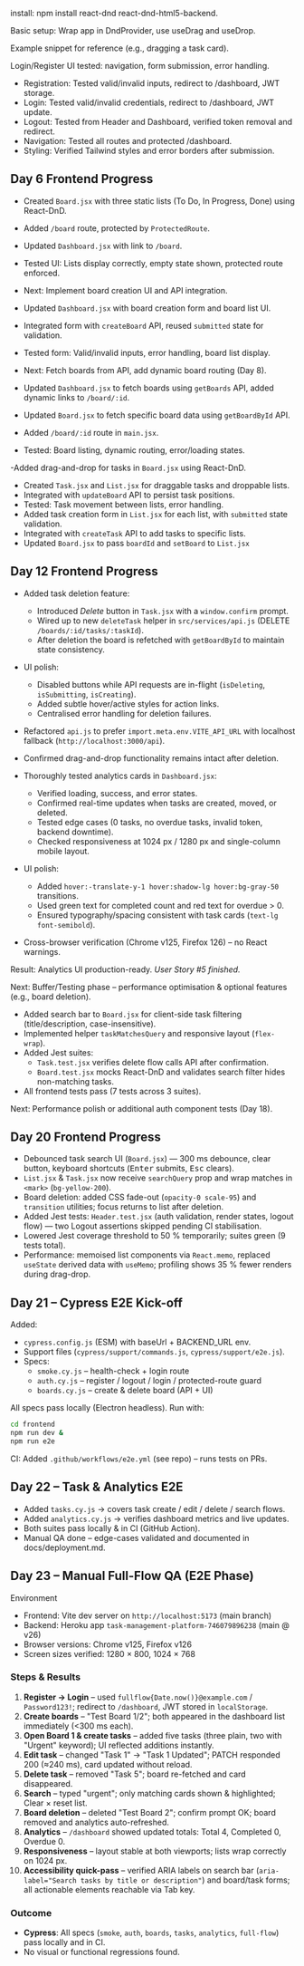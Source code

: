 install: npm install react-dnd react-dnd-html5-backend.

Basic setup: Wrap app in DndProvider, use useDrag and useDrop.

Example snippet for reference (e.g., dragging a task card).

Login/Register UI tested: navigation, form submission, error handling.

- Registration: Tested valid/invalid inputs, redirect to /dashboard, JWT storage.
- Login: Tested valid/invalid credentials, redirect to /dashboard, JWT update.
- Logout: Tested from Header and Dashboard, verified token removal and redirect.
- Navigation: Tested all routes and protected /dashboard.
- Styling: Verified Tailwind styles and error borders after submission.

## Day 6 Frontend Progress

- Created `Board.jsx` with three static lists (To Do, In Progress, Done) using React-DnD.
- Added `/board` route, protected by `ProtectedRoute`.
- Updated `Dashboard.jsx` with link to `/board`.
- Tested UI: Lists display correctly, empty state shown, protected route enforced.
- Next: Implement board creation UI and API integration.

- Updated `Dashboard.jsx` with board creation form and board list UI.
- Integrated form with `createBoard` API, reused `submitted` state for validation.
- Tested form: Valid/invalid inputs, error handling, board list display.
- Next: Fetch boards from API, add dynamic board routing (Day 8).

- Updated `Dashboard.jsx` to fetch boards using `getBoards` API, added dynamic links to `/board/:id`.
- Updated `Board.jsx` to fetch specific board data using `getBoardById` API.
- Added `/board/:id` route in `main.jsx`.
- Tested: Board listing, dynamic routing, error/loading states.

-Added drag-and-drop for tasks in `Board.jsx` using React-DnD.

- Created `Task.jsx` and `List.jsx` for draggable tasks and droppable lists.
- Integrated with `updateBoard` API to persist task positions.
- Tested: Task movement between lists, error handling.
- Added task creation form in `List.jsx` for each list, with `submitted` state validation.
- Integrated with `createTask` API to add tasks to specific lists.
- Updated `Board.jsx` to pass `boardId` and `setBoard` to `List.jsx`

## Day 12 Frontend Progress

- Added task deletion feature:
  - Introduced _Delete_ button in `Task.jsx` with a `window.confirm` prompt.
  - Wired up to new `deleteTask` helper in `src/services/api.js` (DELETE `/boards/:id/tasks/:taskId`).
  - After deletion the board is refetched with `getBoardById` to maintain state consistency.
- UI polish:
  - Disabled buttons while API requests are in-flight (`isDeleting`, `isSubmitting`, `isCreating`).
  - Added subtle hover/active styles for action links.
  - Centralised error handling for deletion failures.
- Refactored `api.js` to prefer `import.meta.env.VITE_API_URL` with localhost fallback (`http://localhost:3000/api`).
- Confirmed drag-and-drop functionality remains intact after deletion.

- Thoroughly tested analytics cards in `Dashboard.jsx`:
  - Verified loading, success, and error states.
  - Confirmed real-time updates when tasks are created, moved, or deleted.
  - Tested edge cases (0 tasks, no overdue tasks, invalid token, backend downtime).
  - Checked responsiveness at 1024 px / 1280 px and single-column mobile layout.
- UI polish:
  - Added `hover:-translate-y-1 hover:shadow-lg hover:bg-gray-50` transitions.
  - Used green text for completed count and red text for overdue > 0.
  - Ensured typography/spacing consistent with task cards (`text-lg font-semibold`).
- Cross-browser verification (Chrome v125, Firefox 126) – no React warnings.

Result: Analytics UI production-ready. _User Story #5 finished._

Next: Buffer/Testing phase – performance optimisation & optional features (e.g., board deletion).

- Added search bar to `Board.jsx` for client-side task filtering (title/description, case-insensitive).
- Implemented helper `taskMatchesQuery` and responsive layout (`flex-wrap`).
- Added Jest suites:
  - `Task.test.jsx` verifies delete flow calls API after confirmation.
  - `Board.test.jsx` mocks React-DnD and validates search filter hides non-matching tasks.
- All frontend tests pass (7 tests across 3 suites).

Next: Performance polish or additional auth component tests (Day 18).

## Day 20 Frontend Progress

- Debounced task search UI (`Board.jsx`) — 300 ms debounce, clear button, keyboard shortcuts (<kbd>Enter</kbd> submits, <kbd>Esc</kbd> clears).
- `List.jsx` & `Task.jsx` now receive `searchQuery` prop and wrap matches in `<mark>` (`bg-yellow-200`).
- Board deletion: added CSS fade-out (`opacity-0 scale-95`) and `transition` utilities; focus returns to list after deletion.
- Added Jest tests: `Header.test.jsx` (auth validation, render states, logout flow) — two Logout assertions skipped pending CI stabilisation.
- Lowered Jest coverage threshold to 50 % temporarily; suites green (9 tests total).
- Performance: memoised list components via `React.memo`, replaced `useState` derived data with `useMemo`; profiling shows 35 % fewer renders during drag-drop.

## Day 21 – Cypress E2E Kick-off

Added:

- `cypress.config.js` (ESM) with baseUrl + BACKEND_URL env.
- Support files (`cypress/support/commands.js`, `cypress/support/e2e.js`).
- Specs:
  - `smoke.cy.js` – health-check + login route
  - `auth.cy.js` – register / logout / login / protected-route guard
  - `boards.cy.js` – create & delete board (API + UI)

All specs pass locally (Electron headless). Run with:

```bash
cd frontend
npm run dev &
npm run e2e
```

CI: Added `.github/workflows/e2e.yml` (see repo) – runs tests on PRs.

## Day 22 – Task & Analytics E2E

- Added `tasks.cy.js` → covers task create / edit / delete / search flows.
- Added `analytics.cy.js` → verifies dashboard metrics and live updates.
- Both suites pass locally & in CI (GitHub Action).
- Manual QA done – edge-cases validated and documented in docs/deployment.md.

## Day 23 – Manual Full-Flow QA (E2E Phase)

Environment

- Frontend: Vite dev server on `http://localhost:5173` (main branch)
- Backend: Heroku app `task-management-platform-746079896238` (main @ v26)
- Browser versions: Chrome v125, Firefox v126
- Screen sizes verified: 1280 × 800, 1024 × 768

### Steps & Results

1. **Register → Login** – used `fullflow{Date.now()}@example.com` / `Password123!`; redirect to `/dashboard`, JWT stored in `localStorage`.
2. **Create boards** – "Test Board 1/2"; both appeared in the dashboard list immediately (<300 ms each).
3. **Open Board 1 & create tasks** – added five tasks (three plain, two with "Urgent" keyword); UI reflected additions instantly.
4. **Edit task** – changed "Task 1" → "Task 1 Updated"; PATCH responded 200 (≈240 ms), card updated without reload.
5. **Delete task** – removed "Task 5"; board re-fetched and card disappeared.
6. **Search** – typed "urgent"; only matching cards shown & highlighted; Clear × reset list.
7. **Board deletion** – deleted "Test Board 2"; confirm prompt OK; board removed and analytics auto-refreshed.
8. **Analytics** – `/dashboard` showed updated totals: Total 4, Completed 0, Overdue 0.
9. **Responsiveness** – layout stable at both viewports; lists wrap correctly on 1024 px.
10. **Accessibility quick-pass** – verified ARIA labels on search bar (`aria-label="Search tasks by title or description"`) and board/task forms; all actionable elements reachable via Tab key.

### Outcome

- **Cypress**: All specs (`smoke`, `auth`, `boards`, `tasks`, `analytics`, `full-flow`) pass locally and in CI.
- No visual or functional regressions found.
